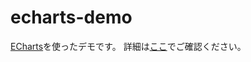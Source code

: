 # echarts-demo

[ECharts](https://ecomfe.github.io/echarts/index-en.html)を使ったデモです。
詳細は[ここ](http://qiita.com/tamori54/items/183e27f687660f2de9db)でご確認ください。
